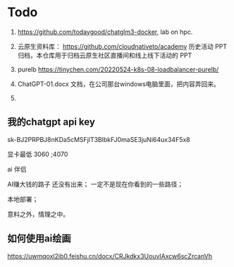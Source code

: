 # Todo


1. https://github.com/todaygood/chatglm3-docker, lab on hpc. 

2. 云原生资料库： https://github.com/cloudnativeto/academy  历史活动 PPT 归档，本仓库用于归档云原生社区直播间和线上线下活动的 PPT

3. purelb https://tinychen.com/20220524-k8s-08-loadbalancer-purelb/

4.  ChatGPT-01.docx  文档，在公司那台windows电脑里面，把内容弄回来。
5.  

## 我的chatgpt api key 


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


显卡最低 3060 ;4070 

ai 伴侣

AI赚大钱的路子 还没有出来； 一定不是现在你看到的一些路径； 

本地部署； 


意料之外，情理之中。 

 
## 如何使用ai绘画

https://uwmqoxl2jb0.feishu.cn/docx/CRJkdkx3UouvIAxcw6scZrcanVh